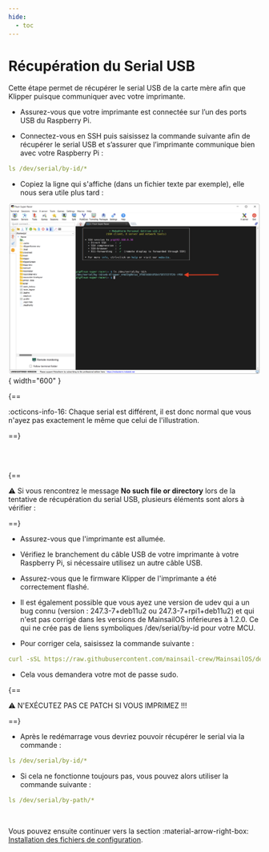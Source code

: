 ```yaml
---
hide:
  - toc
---
```


# Récupération du Serial USB

Cette étape permet de récupérer le serial USB de la carte mère afin que Klipper puisque communiquer avec votre imprimante.


- Assurez-vous que votre imprimante est connectée sur l’un des ports USB du Raspberry Pi.

- Connectez-vous en SSH puis saisissez la commande suivante afin de récupérer le serial USB et s’assurer que l’imprimante communique bien avec votre Raspberry Pi :

``` yaml
ls /dev/serial/by-id/*
```

- Copiez la ligne qui s'affiche (dans un fichier texte par exemple), elle nous sera utile plus tard :

![Serial](../assets/img/configurations/serial.png){ width="600" }

{==

:octicons-info-16: Chaque serial est différent, il est donc normal que vous n'ayez pas exactement le même que celui de l'illustration.

==}

<br />

<br />

{==

:warning: Si vous rencontrez le message **No such file or directory** lors de la tentative de récupération du serial USB, plusieurs éléments sont alors à vérifier :

==}

- Assurez-vous que l'imprimante est allumée.

- Vérifiez le branchement du câble USB de votre imprimante à votre Raspberry Pi, si nécessaire utilisez un autre câble USB.

- Assurez-vous que le firmware Klipper de l'imprimante a été correctement flashé.

- Il est également possible que vous ayez une version de udev qui a un bug connu (version : 247.3-7+deb11u2 ou 247.3-7+rpi1+deb11u2) et qui n'est pas corrigé dans les versions de MainsailOS inférieures à 1.2.0. Ce qui ne crée pas de liens symboliques /dev/serial/by-id pour votre MCU.

- Pour corriger cela, saisissez la commande suivante :

``` yaml
curl -sSL https://raw.githubusercontent.com/mainsail-crew/MainsailOS/develop/patches/udev-fix.sh | bash
```

- Cela vous demandera votre mot de passe sudo.

{==

:warning: N'EXÉCUTEZ PAS CE PATCH SI VOUS IMPRIMEZ !!!

==}

- Après le redémarrage vous devriez pouvoir récupérer le serial via la commande :

``` yaml
ls /dev/serial/by-id/*
```

- Si cela ne fonctionne toujours pas, vous pouvez alors utiliser la commande suivante :

``` yaml
ls /dev/serial/by-path/*
```

<br />

Vous pouvez ensuite continuer vers la section :material-arrow-right-box: [Installation des fichiers de configuration](../configurations/fichiers-de-configuration.md).
